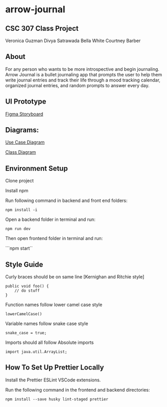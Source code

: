 # arrow-journal

## CSC 307 Class Project
Veronica Guzman
Divya Satrawada
Bella White
Courtney Barber

## About
For any person who wants to be more introspective and begin journaling. Arrow Journal is a bullet journaling app that prompts the user to help them write journal entries and track their life through a mood tracking calendar, organized journal entries, and random prompts to answer every day. 

## UI Prototype
[Figma Storyboard](https://www.figma.com/file/MEbbZ0bx7PYjQ9SvnAmzwX/UI-Prototype%2FStoryboard?node-id=0%3A1)

## Diagrams:
[Use Case Diagram](diagrams/UseCaseDiagram.html)

[Class Diagram](diagrams/ArrowJournalUMLImage.jpg)

## Environment Setup

Clone project

Install npm

Run following command in backend and front end folders: 

```npm install -i```

Open a backend folder in terminal and run:

```npm run dev```

Then open frontend folder in terminal and run:

```npm start``

## Style Guide 

Curly braces should be on same line [Kernighan and Ritchie style]
```
public void foo() {
    // do stuff
}
```

Function names follow lower camel case style
```
lowerCamelCase()
```

Variable names follow snake case style
```
snake_case = true;
```

Imports should all follow Absolute imports
```
import java.util.ArrayList;
```

## How To Set Up Prettier Locally

Install the Prettier ESLint VSCode extensions.

Run the following command in the frontend and backend directories:

```
npm install --save husky lint-staged prettier
```

